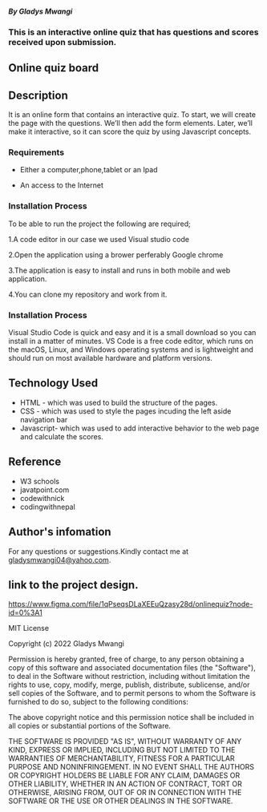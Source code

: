 ##### By Gladys Mwangi 
### This is an interactive online quiz that has questions and scores received upon submission.

## Online quiz board

## Description
<p>It is an online form that contains an interactive quiz. To start, we will create the page with the questions. We’ll then add the form elements. Later, we’ll make it interactive, so it can score the quiz by using Javascript concepts.</p>

### Requirements

* Either a computer,phone,tablet or an Ipad

* An access to the Internet

### Installation Process

To be able to run the project the following are required;

1.A code editor in our case we used Visual studio code

2.Open the application using a brower perferably Google chrome

3.The application is easy to install and runs in both mobile and web application.

4.You can clone my repository and work from it.

### Installation Process
Visual Studio Code is quick and easy and it is a small download so you can install in a matter of minutes. VS Code is a free code editor, which runs on the macOS, Linux, and Windows operating systems and is lightweight and should run on most available hardware and platform versions.

## Technology Used
* HTML - which was used to build the structure of the pages.
* CSS - which was used to style the pages incuding the left aside navigation bar
* Javascript- which was used to add interactive behavior to the web page and calculate the scores.

## Reference
* W3 schools
* javatpoint.com
* codewithnick
* codingwithnepal

## Author's infomation 
For any questions or suggestions.Kindly contact me at gladysmwangi04@yahoo.com.

## link to the project design.
https://www.figma.com/file/1qPseqsDLaXEEuQzasy28d/onlinequiz?node-id=0%3A1

MIT License

Copyright (c) 2022 Gladys Mwangi

Permission is hereby granted, free of charge, to any person obtaining a copy
of this software and associated documentation files (the "Software"), to deal
in the Software without restriction, including without limitation the rights
to use, copy, modify, merge, publish, distribute, sublicense, and/or sell
copies of the Software, and to permit persons to whom the Software is
furnished to do so, subject to the following conditions:

The above copyright notice and this permission notice shall be included in all
copies or substantial portions of the Software.

THE SOFTWARE IS PROVIDED "AS IS", WITHOUT WARRANTY OF ANY KIND, EXPRESS OR
IMPLIED, INCLUDING BUT NOT LIMITED TO THE WARRANTIES OF MERCHANTABILITY,
FITNESS FOR A PARTICULAR PURPOSE AND NONINFRINGEMENT. IN NO EVENT SHALL THE
AUTHORS OR COPYRIGHT HOLDERS BE LIABLE FOR ANY CLAIM, DAMAGES OR OTHER
LIABILITY, WHETHER IN AN ACTION OF CONTRACT, TORT OR OTHERWISE, ARISING FROM,
OUT OF OR IN CONNECTION WITH THE SOFTWARE OR THE USE OR OTHER DEALINGS IN THE
SOFTWARE.
